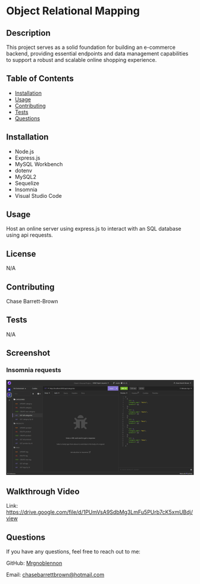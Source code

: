 
# Object Relational Mapping

## Description
This project serves as a solid foundation for building an e-commerce backend, 
providing essential endpoints and data management capabilities to support a 
robust and scalable online shopping experience.

## 
  ## Table of Contents
  - [Installation](#installation)
  - [Usage](#usage)
  - [Contributing](#contributing)
  - [Tests](#tests)
  - [Questions](#questions)
  


## Installation
- Node.js
- Express.js
- MySQL Workbench 
- dotenv
- MySQL2
- Sequelize
- Insomnia
- Visual Studio Code

## Usage
Host an online server using express.js to interact with an SQL database using api requests.

## License
N/A

## Contributing
Chase Barrett-Brown

## Tests

N/A

## Screenshot
### Insomnia requests
![insomnia](./Assets/Insomnia.png)

## Walkthrough Video

Link: https://drive.google.com/file/d/1PUmVsA9SdbMg3LmFu5PUrb7cK5xmUBdj/view 

## Questions
If you have any questions, feel free to reach out to me:

GitHub: [Mrgnoblennon](https://github.com/Mrgnoblennon)

Email: chasebarrettbrown@hotmail.com

